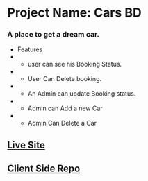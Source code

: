 # Project Name: Cars BD

### A place to get a dream car.

- Features
- - user can see his Booking Status.
- - User Can Delete booking.
- - An Admin can update Booking status.
- - Admin can Add a new Car
- - Admin Can Delete a Car

## [Live Site](https://cars-bd-a12.netlify.app/)
## [Client Side Repo](https://github.com/aushamim/cars-bd-clientside)
